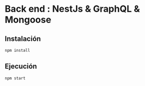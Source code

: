# Back end : NestJs & GraphQL & Mongoose

## Instalación

```bash
npm install
```

## Ejecución

```bash
npm start
```
